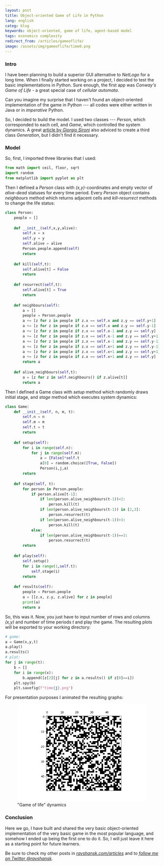 ```yaml
---
layout: post
title: Object-oriented Game of Life in Python
lang: english
categ: blog
keywords: object-oriented, game of life, agent-based model
tags: economics complexity
redirect_from: /articles/gameoflife/
image: /assets/img/gameoflife/time0.png
---
```


### Intro
I have been planning to build a superior GUI alternative to _NetLogo_ for a long time. When I finally started working on a project, I decided to test the basic implementations in Python. Sure enough, the first app was _Conway's Game of Life_ - a great special case of _cellular automata_.  

Can you imagine my surprise that I haven't found an object-oriented implementation of the game in Python --- all codes were either written in Java or in _imperative_ Python.  

So, I decided to build the model. I used two classes --- _Person_, which corresponded to each cell, and _Game_, which controlled the system dynamics. A great [article by _Giorgio Sironi_](https://dzone.com/articles/oo-vs-functional-game-life) also adviced to create a third class _Generation_, but I didn't find it necessary.  

### Model
So, first, I imported three libraries that I used:

```python
from math import ceil, floor, sqrt
import random
from matplotlib import pyplot as plt
```

Then I defined a _Person_ class with _(x,y)_-coordinates and empty vector of _alive-dead_ statuses for every time period. Every _Person_ object contains _neighbours_ method which returns adjacent cells and _kill-resurrect_ methods to change the life status:

```python
class Person:
	people = []

	def __init__(self,x,y,alive):
		self.x = x
		self.y = y
		self.alive = alive
		Person.people.append(self)
		return
	
	def kill(self,t):
		self.alive[t] = False
		return
	
	def resurrect(self,t):
		self.alive[t] = True
		return

	def neighbours(self):
		a = []
		people = Person.people
		a += [z for z in people if z.x == self.x and z.y == self.y+1]
		a += [z for z in people if z.x == self.x and z.y == self.y-1]
		a += [z for z in people if z.x == self.x-1 and z.y == self.y]
		a += [z for z in people if z.x == self.x-1 and z.y == self.y+1]
		a += [z for z in people if z.x == self.x-1 and z.y == self.y-1]
		a += [z for z in people if z.x == self.x+1 and z.y == self.y-1]
		a += [z for z in people if z.x == self.x+1 and z.y == self.y+1]
		a += [z for z in people if z.x == self.x+1 and z.y == self.y]
		return a

	def alive_neighbours(self,t):
		a = [z for z in self.neighbours() if z.alive[t]]
		return a
```

Then I defined a Game class with _setup_ method which randomly draws initial stage, and _stage_ method which executes system dynamics:

```python
class Game:
	def __init__(self, n, m, t):
		self.n = n
		self.m = m
		self.t = t
		return
	
	def setup(self):
		for i in range(self.n):
			for j in range(self.m):
				a = [False]*self.t
				a[0] = random.choice([True, False])
				Person(i,j,a)
		return

	def stage(self, t):
		for person in Person.people:
			if person.alive[t-1]:
				if len(person.alive_neighbours(t-1))<2:
					person.kill(t)
				if len(person.alive_neighbours(t-1)) in [2,3]:
					person.resurrect(t)
				if len(person.alive_neighbours(t-1))>3:
					person.kill(t)
			else:
				if len(person.alive_neighbours(t-1))==3:
					person.resurrect(t)
		return

	def play(self):
		self.setup()
		for i in range(1,self.t):
			self.stage(i)
		return

	def results(self):
		people = Person.people
		a = [[z.x, z.y, z.alive] for z in people]
		print(a)
		return a
```

So, this was it. Now, you just have to input number of rows and columns _(x,y)_ and number of time periods _t_ and play the game. The resulting plots will be exported to your working directory:

```python
# game:
a = Game(x,y,t)
a.play()
a.results()
# plot:
for j in range(t):
	b = []
	for i in range(x):
		b.append([z[2][j] for z in a.results() if z[0]==i])
	plt.spy(b)
	plt.savefig(f"time{j}.png")
```

For presentation purposes I animated the resulting graphs:

<figure class="blog">
	<img class="img-fluid" src="/assets/img/gameoflife/game.gif" alt="Game of life dynamics">
	<figcaption>"Game of life" dynamics</figcaption>
</figure>

### Conclusion
Here we go, I have built and shared the very basic object-oriented implementation of the very basic game in the most popular language, and somehow I ended up being the first one to do it. So, I will just leave it here as a starting point for future learners.  

Be sure to check my other posts in [_ravshansk.com/articles_](/articles) and to [_follow me on Twitter @ravshansk_](http://twitter.com/ravshansk).
